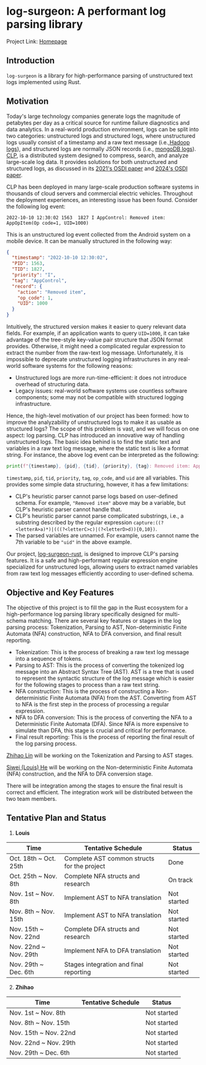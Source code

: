 # log-surgeon: A performant log parsing library

Project Link: [Homepage][home-page]

## Introduction

`log-surgeon` is a library for high-performance parsing of unstructured text
logs implemented using Rust. 


## Motivation
Today's large technology companies generate logs the magnitude of petabytes per day as a critical
source for runtime failure diagnostics and data analytics. In a real-world production environment,
logs can be split into two categories: unstructured logs and structured logs, where unstructured logs
usually consist of a timestamp and a raw text message (i.e.,[Hadoop logs][hadoop-logs]), and
structured logs are normally JSON records (i.e., [mongoDB logs][mongodb-logs]). [CLP][github-clp],
is a distributed system designed to compress, search, and analyze large-scale log data. It provides
solutions for both unstructured and structured logs, as discussed in its
[2021's OSDI paper][clp-paper] and [2024's OSDI paper][clp-s-paper].

CLP has been deployed in many large-scale production software systems in thousands of cloud servers
and commercial electric vehicles. Throughout the deployment experiences, an interesting issue has
been found. Consider the following log event:
```text
2022-10-10 12:30:02 1563  1827 I AppControl: Removed item: AppOpItem(Op code=1, UID=1000)
```
This is an unstructured log event collected from the Android system on a mobile device. It can be
manually structured in the following way:
```JSON
{
  "timestamp": "2022-10-10 12:30:02",
  "PID": 1563,
  "TID": 1827,
  "priority": "I",
  "tag": "AppControl",
  "record": {
    "action": "Removed item",
    "op_code": 1,
    "UID": 1000
  }
}
```
Intuitively, the structured version makes it easier to query relevant data fields. For example, if
an application wants to query `UID=1000`, it can take advantage of the tree-style key-value pair
structure that JSON format provides. Otherwise, it might need a complicated regular expression to
extract the number from the raw-text log message. Unfortunately, it is impossible to deprecate 
unstructured logging infrastructures in any real-world software systems for the following reasons:
- Unstructured logs are more run-time-efficient: it does not introduce overhead of structuring data.
- Legacy issues: real-world software systems use countless software components; some
  may not be compatible with structured logging infrastructure.

Hence, the high-level motivation of our project has been formed: how to improve the analyzability of
unstructured logs to make it as usable as structured logs? The scope of this problem is vast,
and we will focus on one aspect: log parsing. CLP has introduced an innovative way of handling
unstructured logs. The basic idea behind is to find the static text and variables in a raw text log
message, where the static text is like a format string. For instance, the above log event can be
interpreted as the following:
```Python
print(f"{timestamp}, {pid}, {tid}, {priority}, {tag}: Removed item: AppOpItem(Op code={op_code}, UID={uid})")
```
`timestamp`, `pid`, `tid`, `priority`, `tag`, `op_code`, and `uid` are all variables. This provides
some simple data structuring, however, it has a few limitations:
- CLP's heuristic parser cannot parse logs based on user-defined schema. For example,
  `"Removed item"` above may be a variable, but CLP's heuristic parser cannot handle that.
- CLP's heuristic parser cannot parse complicated substrings, i.e., a substring described by the
  regular expression `capture:((?<letterA>a)*)|(((?<letterC>c)|(?<letterD>d)){0,10})`.
- The parsed variables are unnamed. For example, users cannot name the 7th variable to be `"uid"` in
  the above example.

Our project, [log-surgeon-rust][home-page], is designed to improve CLP's parsing features. It is a
safe and high-performant regular expression engine specialized for unstructured logs, allowing users
to extract named variables from raw text log messages efficiently according to user-defined schema.

## Objective and Key Features
The objective of this project is to fill the gap in the Rust ecosystem for a high-performance log parsing library 
specifically designed for multi-schema matching. There are several key features or stages in the log parsing process: Tokenization,
Parsing to AST, Non-deterministic Finite Automata (NFA) construction, NFA to DFA conversion, and final result reporting.

- Tokenization: This is the process of breaking a raw text log message into a sequence of tokens.
- Parsing to AST: This is the process of converting the tokenized log message into an Abstract Syntax Tree (AST). AST is a tree
that is used to represent the syntactic structure of the log message which is easier for the following stages to process than
a raw text string.
- NFA construction: This is the process of constructing a Non-deterministic Finite Automata (NFA) from the AST. Converting from AST 
to NFA is the first step in the process of processing a regular expression.
- NFA to DFA conversion: This is the process of converting the NFA to a Deterministic Finite Automata (DFA). Since NFA
is more expensive to simulate than DFA, this stage is crucial and critical for performance.
- Final result reporting: This is the process of reporting the final result of the log parsing process.

[Zhihao Lin][github-zhihao] will be working on the Tokenization and Parsing to AST stages.

[Siwei (Louis) He][github-siwei] will be working on the Non-deterministic Finite Automata (NFA) construction,
and the NFA to DFA conversion stage. 

There will be integration among the stages to ensure the final result is correct and efficient. The integration work will be distributed
between the two team members.


## Tentative Plan and Status
1. **Louis** 

| Time                  | Tentative Schedule                          | Status      | 
|-----------------------|---------------------------------------------|-------------|
| Oct. 18th ~ Oct. 25th | Complete AST common structs for the project | Done        |
| Oct. 25th ~ Nov. 8th  | Complete NFA structs and research           | On track    |
| Nov. 1st ~ Nov. 8th   | Implement AST to NFA translation            | Not started |
| Nov. 8th ~ Nov. 15th  | Implement AST to NFA translation            | Not started |
| Nov. 15th ~ Nov. 22nd | Complete DFA structs and research           | Not started |
| Nov. 22nd ~ Nov. 29th | Implement NFA to DFA translation            | Not started |
| Nov. 29th ~ Dec. 6th  | Stages integration and final reporting      | Not started |

2. **Zhihao**

| Time                  | Tentative Schedule | Status      | 
|-----------------------|--------------------|-------------|
| Nov. 1st ~ Nov. 8th   |                    | Not started |
| Nov. 8th ~ Nov. 15th  |                    | Not started |
| Nov. 15th ~ Nov. 22nd |                    | Not started |
| Nov. 22nd ~ Nov. 29th |                    | Not started |
| Nov. 29th ~ Dec. 6th  |                    | Not started |

[clp-paper]: https://www.usenix.org/system/files/osdi21-rodrigues.pdf
[clp-s-paper]: https://www.usenix.org/system/files/osdi24-wang-rui.pdf
[github-clp]: https://github.com/y-scope/clp
[github-siwei]: https://github.com/Louis-He
[github-zhihao]: https://github.com/LinZhihao-723
[hadoop-logs]: https://zenodo.org/records/7114847
[home-page]: https://github.com/Toplogic-Inc/log-surgeon-rust
[mongodb-logs]: https://zenodo.org/records/11075361
